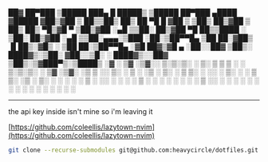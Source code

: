 ██▓ ██▀███ ▒█████ ███▄ █ █████▒ ▒█████ ██▀███ ▄████ ▓█████
▓██▒▓██ ▒ ██▒▒██▒ ██▒ ██ ▀█ █ ▓██ ▒ ▒██▒ ██▒▓██ ▒ ██▒ ██▒ ▀█▒▓█ ▀
▒██▒▓██ ░▄█ ▒▒██░ ██▒▓██ ▀█ ██▒▒████ ░ ▒██░ ██▒▓██ ░▄█ ▒▒██░▄▄▄░▒███
░██░▒██▀▀█▄ ▒██ ██░▓██▒ ▐▌██▒░▓█▒ ░ ▒██ ██░▒██▀▀█▄ ░▓█ ██▓▒▓█ ▄
░██░░██▓ ▒██▒░ ████▓▒░▒██░ ▓██░░▒█░ ░ ████▓▒░░██▓ ▒██▒░▒▓███▀▒░▒████▒
░▓ ░ ▒▓ ░▒▓░░ ▒░▒░▒░ ░ ▒░ ▒ ▒ ▒ ░ ░ ▒░▒░▒░ ░ ▒▓ ░▒▓░ ░▒ ▒ ░░ ▒░ ░
▒ ░ ░▒ ░ ▒░ ░ ▒ ▒░ ░ ░░ ░ ▒░ ░ ░ ▒ ▒░ ░▒ ░ ▒░ ░ ░ ░ ░ ░
▒ ░ ░░ ░ ░ ░ ░ ▒ ░ ░ ░ ░ ░ ░ ░ ░ ▒ ░░ ░ ░ ░ ░ ░
░ ░ ░ ░ ░ ░ ░ ░ ░ ░ ░

---

the api key inside isn't mine so i'm leaving it

[https://github.com/coleellis/lazytown-nvim](https://github.com/coleellis/lazytown-nvim)

```bash
git clone --recurse-submodules git@github.com:heavycircle/dotfiles.git
```

